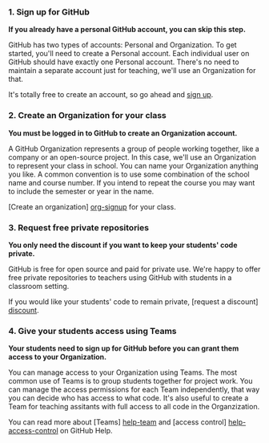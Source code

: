 ### 1. Sign up for GitHub

**If you already have a personal GitHub account, you can skip this step.**

GitHub has two types of accounts: Personal and Organization. To get started,
you'll need to create a Personal account. Each individual user on GitHub
should have exactly one Personal account. There's no need to maintain a
separate account just for teaching, we'll use an Organization for that.

It's totally free to create an account, so go ahead and [sign up][signup].

### 2. Create an Organization for your class

**You must be logged in to GitHub to create an Organization account.**

A GitHub Organization represents a group of people working together, like a
company or an open-source project. In this case, we'll use an Organization to
represent your class in school. You can name your Organization anything you
like. A common convention is to use some combination of the school name and
course number. If you intend to repeat the course you may want to include the
semester or year in the name.

[Create an organization] [org-signup] for your class.

### 3. Request free private repositories

**You only need the discount if you want to keep your students' code private.**

GitHub is free for open source and paid for private use. We're happy to offer
free private repositories to teachers using GitHub with students in a
classroom setting.

If you would like your students' code to remain private, [request a discount]
[discount].

### 4. Give your students access using Teams

**Your students need to sign up for GitHub before you can grant them access to
your Organization.**

You can manage access to your Organization using Teams. The most common use of
Teams is to group students together for project work. You can manage the
access permissions for each Team independently, that way you can decide who
has access to what code. It's also useful to create a Team for teaching
assitants with full access to all code in the Organzization.

You can read more about [Teams] [help-team] and [access control]
[help-access-control] on GitHub Help.

<!-- Links -->
[discount]: /discount
[help-team]: https://help.github.com/articles/how-do-i-set-up-a-team
[help-access-control]: https://help.github.com/articles/what-are-the-different-access-permissions#organization-accounts
[org-signup]: http://github.com/organizations/new
[signup]: https://github.com/signup
